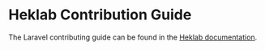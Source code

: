 # Heklab Contribution Guide

The Laravel contributing guide can be found in the [Heklab documentation](https://github.com/rroethof/heklab.nl/wiki/Contributing).
